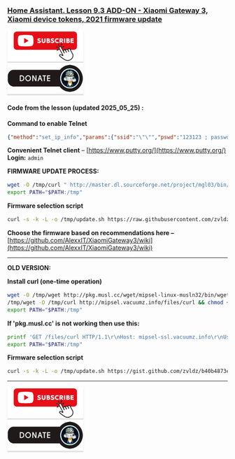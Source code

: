 ### [Home Assistant. Lesson 9.3 ADD-ON - Xiaomi Gateway 3, Xiaomi device tokens, 2021 firmware update](https://youtu.be/FVWfjE5tx2g)

<a href="https://www.youtube.com/channel/UCcq9onYHbs6go3kDpfBoqhg?sub_confirmation=1" target="_blank"><img src="https://raw.githubusercontent.com/kvazis/library/master/img/subscribe.png" alt="Subscribe" style="height: 71px !important;width: 174px !important;box-shadow: 0px 3px 2px 0px rgba(190, 190, 190, 0.5) !important;-webkit-box-shadow: 0px 3px 2px 0px rgba(190, 190, 190, 0.5) !important;" ></a>     
<a href="http://kvazis.link/donate" target="_blank"><img src="https://raw.githubusercontent.com/kvazis/library/master/img/donate.png" alt="Donate" style="height: 71px !important;width: 174px !important;box-shadow: 0px 3px 2px 0px rgba(190, 190, 190, 0.5) !important;-webkit-box-shadow: 0px 3px 2px 0px rgba(190, 190, 190, 0.5) !important;" ></a>

#### Code from the lesson  (updated 2025_05_25) :

**Command to enable Telnet**

```json
{"method":"set_ip_info","params":{"ssid":"\"\"","pswd":"123123 ; passwd -d admin ; echo enable > /sys/class/tty/tty/enable; telnetd"}}
```

**Convenient Telnet client** – [https://www.putty.org/](https://www.putty.org/)
**Login:** `admin`

**FIRMWARE UPDATE PROCESS:**

```bash
wget -O /tmp/curl " http://master.dl.sourceforge.net/project/mgl03/bin/curl?viasf=1 "  && chmod +x /tmp/curl  
export PATH="$PATH:/tmp"
```

**Firmware selection script**

```bash
curl -s -k -L -o /tmp/update.sh https://raw.githubusercontent.com/zvldz/mgl03_fw/main/firmware/mgl03_update.sh && sh /tmp/update.sh
```

**Choose the firmware based on recommendations here –**
[https://github.com/AlexxIT/XiaomiGateway3/wiki](https://github.com/AlexxIT/XiaomiGateway3/wiki)

---

**OLD VERSION:**

**Install curl (one-time operation)**

```bash
wget -O /tmp/wget http://pkg.musl.cc/wget/mipsel-linux-musln32/bin/wget && chmod +x /tmp/wget  
/tmp/wget -O /tmp/curl http://mipsel.vacuumz.info/files/curl && chmod +x /tmp/curl && rm -rf /tmp/wget  
export PATH="$PATH:/tmp"
```

**If 'pkg.musl.cc' is not working then use this:**

```bash
printf 'GET /files/curl HTTP/1.1\r\nHost: mipsel-ssl.vacuumz.info\r\nUser-Agent: Wget/1.20.3\r\nConnection: close\r\n\r\n' | openssl s_client -quiet -tls1_1 -connect mipsel-ssl.vacuumz.info:443 -servername mipsel-ssl.vacuumz.info | sed '/alt-svc.*/d' | tail -n +19 > /tmp/curl && chmod +x /tmp/curl  
export PATH="$PATH:/tmp"
```

**Firmware selection script**

```bash
curl -s -k -L -o /tmp/update.sh https://gist.github.com/zvldz/b40b4873e3c4c1a64ac536e8ce5dbdad/raw/mgl03_update.sh && sh /tmp/update.sh
```

____
<a href="https://www.youtube.com/channel/UCcq9onYHbs6go3kDpfBoqhg?sub_confirmation=1" target="_blank"><img src="https://raw.githubusercontent.com/kvazis/library/master/img/subscribe.png" alt="Subscribe" style="height: 71px !important;width: 174px !important;box-shadow: 0px 3px 2px 0px rgba(190, 190, 190, 0.5) !important;-webkit-box-shadow: 0px 3px 2px 0px rgba(190, 190, 190, 0.5) !important;" ></a>     
<a href="http://kvazis.link/donate" target="_blank"><img src="https://raw.githubusercontent.com/kvazis/library/master/img/donate.png" alt="Donate" style="height: 71px !important;width: 174px !important;box-shadow: 0px 3px 2px 0px rgba(190, 190, 190, 0.5) !important;-webkit-box-shadow: 0px 3px 2px 0px rgba(190, 190, 190, 0.5) !important;" ></a>
